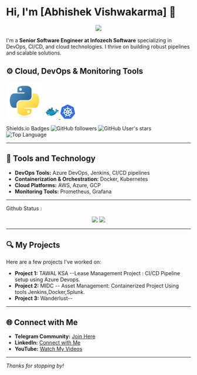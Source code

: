 # Hi, I'm [Abhishek Vishwakarma] 👋 

<p align="center">
  <img src="https://readme-typing-svg.herokuapp.com/?lines=I+💻+Make+Deployment+Easy;I+love+Cloud+and+Devops&center=true&width=500&height=50" />
</p>

I'm a **Senior Software Engineer at Infozech Software** specializing in DevOps, CI/CD, and cloud technologies. I thrive on building robust pipelines and scalable solutions.


## ⚙️ Cloud, DevOps & Monitoring Tools
<p align="left">
  <img src="https://raw.githubusercontent.com/devicons/devicon/master/icons/python/python-original.svg" alt="python" height="100"/>
 <a href="https://www.docker.com/" target="_blank">
  <img src="https://raw.githubusercontent.com/devicons/devicon/master/icons/docker/docker-original.svg" alt="Docker" width="40" height="40"/>
</a>
<a href="https://kubernetes.io/" target="_blank">
  <img src="https://raw.githubusercontent.com/devicons/devicon/master/icons/kubernetes/kubernetes-plain.svg" alt="Kubernetes" width="40" height="40"/>
</a>

</p>

Shields.io Badges
![GitHub followers](https://img.shields.io/github/followers/abhivishwa07?label=Followers&style=social)
![GitHub User's stars](https://img.shields.io/github/stars/abhivishwa07?affiliations=OWNER%2CCOLLABORATOR&style=flat)
![Top Language](https://img.shields.io/github/languages/top/abhivishwa07/abhivishwa07)

---

## 🚀 Tools and Technology
- **DevOps Tools:** Azure DevOps, Jenkins, CI/CD pipelines
- **Containerization & Orchestration:** Docker, Kubernetes
- **Cloud Platforms:** AWS, Azure, GCP
- **Monitoring Tools:** Prometheus, Grafana

---
Github Status :
<p align="center">
  <img src="https://github-readme-stats.vercel.app/api?username=abhivishwa07&show_icons=true&theme=radical" width="48%" />
  <img src="https://github-readme-streak-stats.herokuapp.com?user=abhivishwa07&theme=radical" width="48%" />
</p>

----

## 🔍 My Projects
Here are a few projects I've worked on:
- **Project 1:** TAWAL KSA --Lease Management Project : CI/CD Pipeline setup using Azure Devops.
- **Project 2:** MIDC -- Asset Management: Containerized Project Using tools Jenkins,Docker,Splunk.
- **Project 3:** Wanderlust-- 
---

## 🌐 Connect with Me
- **Telegram Community:** [Join Here](https://t.me/devopsandsredocs)
- **LinkedIn:** [Connect with Me](https://www.linkedin.com/in/abhishek-vishwakarma-b6359b15b/)
- **YouTube:** [Watch My Videos](https://www.youtube.com/@devopswithabhi07)

---

*Thanks for stopping by!*
